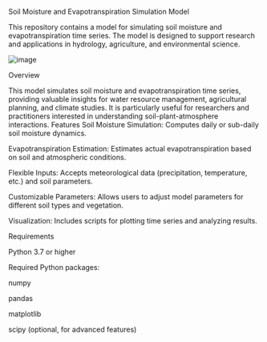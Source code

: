 Soil Moisture and Evapotranspiration Simulation Model

This repository contains a model for simulating soil moisture and evapotranspiration time series. The model is designed to support research and applications in hydrology, agriculture, and environmental science.

![image](https://github.com/user-attachments/assets/d2ab6635-3949-48b0-929e-f0a4a79abb43)


Overview

This model simulates soil moisture and evapotranspiration time series, providing valuable insights for water resource management, agricultural planning, and climate studies. It is particularly useful for researchers and practitioners interested in understanding soil-plant-atmosphere interactions.
Features
Soil Moisture Simulation: Computes daily or sub-daily soil moisture dynamics.

Evapotranspiration Estimation: Estimates actual evapotranspiration based on soil and atmospheric conditions.

Flexible Inputs: Accepts meteorological data (precipitation, temperature, etc.) and soil parameters.

Customizable Parameters: Allows users to adjust model parameters for different soil types and vegetation.

Visualization: Includes scripts for plotting time series and analyzing results.


Requirements

Python 3.7 or higher

Required Python packages:

numpy

pandas

matplotlib

scipy (optional, for advanced features)

